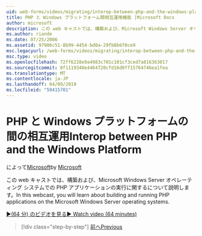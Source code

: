 ```yaml
---
uid: web-forms/videos/migrating/interop-between-php-and-the-windows-platform
title: PHP と Windows プラットフォーム間相互運用機能 |Microsoft Docs
author: microsoft
description: この web キャストでは、構築および、Microsoft Windows Server オペレーティング システムでの PHP アプリケーションの実行に関するについて説明します。
ms.author: riande
ms.date: 07/25/2006
ms.assetid: 97906c51-8b99-4454-bd0a-29fb8b6f0ce9
msc.legacyurl: /web-forms/videos/migrating/interop-between-php-and-the-windows-platform
msc.type: video
ms.openlocfilehash: 72ff6228e9a4983c701c101cf3ced7a816363017
ms.sourcegitcommit: 0f1119340e4464720cfd16d0ff15764746ea1fea
ms.translationtype: MT
ms.contentlocale: ja-JP
ms.lasthandoff: 04/09/2019
ms.locfileid: "59415701"
---
```

# <a name="interop-between-php-and-the-windows-platform"></a><span data-ttu-id="8cdf2-103">PHP と Windows プラットフォームの間の相互運用</span><span class="sxs-lookup"><span data-stu-id="8cdf2-103">Interop between PHP and the Windows Platform</span></span>

<span data-ttu-id="8cdf2-104">によって[Microsoft](https://github.com/microsoft)</span><span class="sxs-lookup"><span data-stu-id="8cdf2-104">by [Microsoft](https://github.com/microsoft)</span></span>

<span data-ttu-id="8cdf2-105">この web キャストでは、構築および、Microsoft Windows Server オペレーティング システムでの PHP アプリケーションの実行に関するについて説明します。</span><span class="sxs-lookup"><span data-stu-id="8cdf2-105">In this webcast, you will learn about building and running PHP applications on the Microsoft Windows Server operating systems.</span></span>

[<span data-ttu-id="8cdf2-106">&#9654;(64 分) のビデオを見る</span><span class="sxs-lookup"><span data-stu-id="8cdf2-106">&#9654; Watch video (64 minutes)</span></span>](https://channel9.msdn.com/Blogs/ASP-NET-Site-Videos/interop-between-php-and-the-windows-platform)

> [!div class="step-by-step"]
> [<span data-ttu-id="8cdf2-107">前へ</span><span class="sxs-lookup"><span data-stu-id="8cdf2-107">Previous</span></span>](introduction-to-aspnet-for-coldfusion-developers-building-an-aspnet-application.md)
